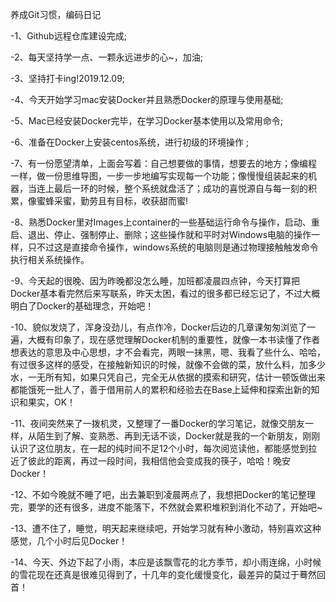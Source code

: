 养成Git习惯，编码日记

-1、Github远程仓库建设完成;

-2、每天坚持学一点、一颗永远进步的心~，加油;

-3、坚持打卡ing!2019.12.09;

-4、今天开始学习mac安装Docker并且熟悉Docker的原理与使用基础;

-5、Mac已经安装Docker完毕，在学习Docker基本使用以及常用命令;

-6、准备在Docker上安装centos系统，进行初级的环境操作 ;

-7、有一份愿望清单，上面会写着：自己想要做的事情，想要去的地方；像编程一样，做一份思维导图，一步一步地编写实现每一个功能；像慢慢组装起来的机器，当连上最后一环的时候，整个系统就盘活了；成功的喜悦源自与每一刻的积累，像蜜蜂采蜜，勤劳且有目标，收获甜而蜜!

-8、熟悉Docker里对Images上container的一些基础运行命令与操作，启动、重启、退出、停止、强制停止、删除；这些操作就和平时对Windows电脑的操作一样，只不过这是直接命令操作，windows系统的电脑则是通过物理接触触发命令执行相关系统操作。

-9、今天起的很晚、因为昨晚都没怎么睡，加班都凌晨四点钟，今天打算把Docker基本看完然后来写联系，昨天太困，看过的很多都已经忘记了，不过大概明白了Docker的基础理念，开始吧！

-10、貌似发烧了，浑身没劲儿，有点作冷，Docker后边的几章课匆匆浏览了一遍，大概有印象了，现在感觉理解Docker机制的重要性，就像一本书读懂了作者想表达的意思及中心思想，才不会看完，两眼一抹黑，嗯、我看了些什么、哈哈，有过很多这样的感受，在接触新知识的时候，就像不会做的菜，放什么料，加多少水，一无所有知，如果只凭自己，完全无从依据的摸索和研究，估计一顿饭做出来都能饿死一批人了，善于借用前人的累积和经验去在Base上延伸和探索出新的知识和果实，OK！

-11、夜间突然来了一拨机灵，又整理了一番Docker的学习笔记，就像交朋友一样，从陌生到了解、变熟悉、再到无话不谈，Docker就是我的一个新朋友，刚刚认识了这位朋友，在一起的纯时间不足12个小时，每次阅览读他，都能感觉到拉近了彼此的距离，再过一段时间，我相信他会变成我的筷子，哈哈！晚安Docker！

-12、不如今晚就不睡了吧，出去兼职到凌晨两点了，我想把Docker的笔记整理完，要学的还有很多，进度不能落下，不然就会累积堆积到消化不动了，开始吧~

-13、遭不住了，睡觉，明天起来继续吧，开始学习就有种小激动，特别喜欢这种感觉，几个小时后见Docker！

-14、今天、外边下起了小雨，本应是该飘雪花的北方季节，却小雨连绵，小时候的雪花现在还真是很难见得到了，十几年的变化缓慢变化，最差异的莫过于蓦然回首！
